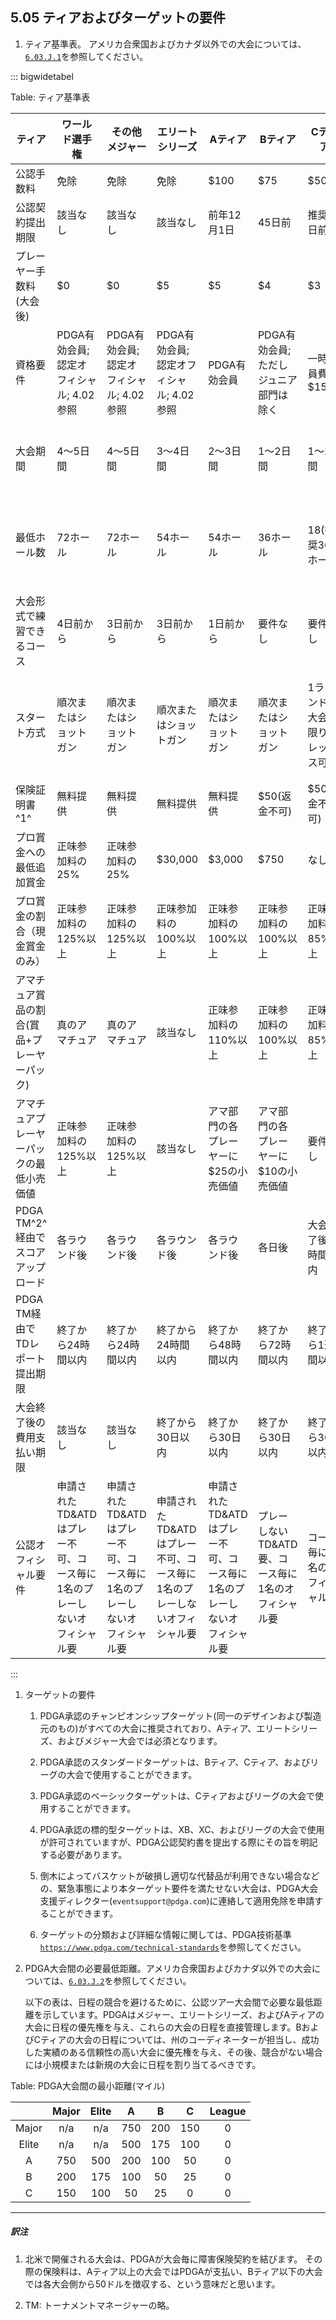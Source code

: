 ## 5.05 ティアおよびターゲットの要件

1. ティア基準表。
アメリカ合衆国およびカナダ以外での大会については、[`6.03.J.1`](#ディスクゴルフ競技マニュアルとの差異)を参照してください。

::: bigwidetabel

Table: ティア基準表

| ティア | ワールド選手権 | その他メジャー | エリートシリーズ | Aティア | Bティア | Cティア | リーグ |
|--------|----------------|----------------|------------------|---------|---------|---------|--------|
| 公認手数料 | 免除 | 免除 | 免除 | $100 | $75 | $50 | $25 |
| 公認契約提出期限 | 該当なし | 該当なし | 該当なし | 前年12月1日 | 45日前 | 推奨30日前 | 推奨30日前 |
| プレーヤー手数料(大会後) | $0 | $0 | $5 | $5 | $4 | $3 | 各ラウンドごとに$0.50 |
| 資格要件 | PDGA有効会員; 認定オフィシャル; 4.02参照 | PDGA有効会員; 認定オフィシャル; 4.02参照 | PDGA有効会員; 認定オフィシャル; 4.02参照 | PDGA有効会員 | PDGA有効会員; ただしジュニア部門は除く | 一時会員費$15 | 会員要件なし |
| 大会期間 | 4～5日間 | 4～5日間 | 3～4日間 | 2～3日間 | 1～2日間 | 1～2日間 | 6～10週間、同じ曜日に開催 |
| 最低ホール数 | 72ホール | 72ホール | 54ホール | 54ホール | 36ホール | 18(推奨36)ホール | 毎週全選手同じレイアウトで18ホール |
| 大会形式で練習できるコース | 4日前から | 3日前から | 3日前から | 1日前から | 要件なし | 要件なし | 要件なし |
| スタート方式 | 順次またはショットガン | 順次またはショットガン | 順次またはショットガン | 順次またはショットガン | 順次またはショットガン | 1ラウンドの大会に限りフレックス可 | 順次、ショットガン、またはフレックス |
| 保険証明書^1^ | 無料提供 | 無料提供 | 無料提供 | 無料提供 | $50(返金不可) | $50(返金不可) | $50(返金不可) |
| プロ賞金への最低追加賞金 | 正味参加料の25% | 正味参加料の25% | $30,000 | $3,000 | $750 | なし | なし |
| プロ賞金の割合（現金賞金のみ） | 正味参加料の125%以上 | 正味参加料の125%以上 | 正味参加料の100%以上 | 正味参加料の100%以上 | 正味参加料の100%以上 | 正味参加料の85%以上 | リーグにより事前設定 |
| アマチュア賞品の割合(賞品+プレーヤーパック) | 真のアマチュア | 真のアマチュア | 該当なし | 正味参加料の110%以上 | 正味参加料の100%以上 | 正味参加料の85%以上 | リーグにより事前設定 |
| アマチュアプレーヤーパックの最低小売価値 | 正味参加料の125%以上 | 正味参加料の125%以上 | 該当なし | アマ部門の各プレーヤーに$25の小売価値 | アマ部門の各プレーヤーに$10の小売価値 | 要件なし | 要件なし |
| PDGA TM^2^経由でスコアアップロード | 各ラウンド後 | 各ラウンド後 | 各ラウンド後 | 各ラウンド後 | 各日後 | 大会終了後24時間以内 | 各ラウンド終了後24時間以内 |
|PDGA TM経由でTDレポート提出期限|終了から24時間以内|終了から24時間以内|終了から24時間以内|終了から48時間以内|終了から72時間以内|終了から1週間以内|終了から1週間以内
|大会終了後の費用支払い期限|該当なし|該当なし|終了から30日以内|終了から30日以内|終了から30日以内|終了から30日以内|終了から30日以内
|公認オフィシャル要件|申請されたTD&ATDはプレー不可、コース毎に1名のプレーしないオフィシャル要|申請されたTD&ATDはプレー不可、コース毎に1名のプレーしないオフィシャル要|申請されたTD&ATDはプレー不可、コース毎に1名のプレーしないオフィシャル要|申請されたTD&ATDはプレー不可、コース毎に1名のプレーしないオフィシャル要|プレーしないTD&ATD要、コース毎に1名のオフィシャル要|コース毎に1名のオフィシャル要|コース毎に1名のオフィシャル要

:::

1. ターゲットの要件

    1. PDGA承認のチャンピオンシップターゲット(同一のデザインおよび製造元のもの)がすべての大会に推奨されており、Aティア、エリートシリーズ、およびメジャー大会では必須となります。

    1. PDGA承認のスタンダードターゲットは、Bティア、Cティア、およびリーグの大会で使用することができます。

    1. PDGA承認のベーシックターゲットは、Cティアおよびリーグの大会で使用することができます。

    1. PDGA承認の標的型ターゲットは、XB、XC、およびリーグの大会で使用が許可されていますが、PDGA公認契約書を提出する際にその旨を明記する必要があります。

    1. 倒木によってバスケットが破損し適切な代替品が利用できない場合などの、緊急事態により本ターゲット要件を満たせない大会は、PDGA大会支援ディレクター(`eventsupport@pdga.com`)に連絡して適用免除を申請することができます。

    1. ターゲットの分類および詳細な情報に関しては、PDGA技術基準[`https://www.pdga.com/technical-standards`](https://www.pdga.com/technical-standards)を参照してください。

1. PDGA大会間の必要最低距離。アメリカ合衆国およびカナダ以外での大会については、[`6.03.J.2`](#ディスクゴルフ競技マニュアルとの差異)を参照してください。

    以下の表は、日程の競合を避けるために、公認ツアー大会間で必要な最低距離を示しています。PDGAはメジャー、エリートシリーズ、およびAティアの大会に日程の優先権を与え、これらの大会の日程を直接管理します。BおよびCティアの大会の日程については、州のコーディネーターが担当し、成功した実績のある信頼性の高い大会に優先権を与え、その後、競合がない場合には小規模または新規の大会に日程を割り当てるべきです。

Table: PDGA大会間の最小距離(マイル)

| 	  |Major|Elite|	A |	B |	C |League
|:---:|:---:|:---:|:---:|:---:|:---:|:---:
|Major|	n/a|n/a|750|200|150|0
|Elite|	n/a|n/a|500|175|100|0
|  A  |	750|500|200|100| 50|0
|  B  |	200|175|100| 50| 25|0
|  C  |	150|100| 50| 25|  0|0

___
##### 訳注

1. 北米で開催される大会は、PDGAが大会毎に障害保険契約を結びます。
その際の保険料は、Aティア以上の大会ではPDGAが支払い、Bティア以下の大会では各大会側から50ドルを徴収する、という意味だと思います。

1. TM: トーナメントマネージャーの略。
